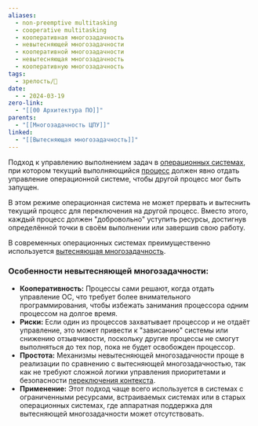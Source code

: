 ```yaml
---
aliases:
  - non-preemptive multitasking
  - cooperative multitasking
  - кооперативная многозадачность
  - невытесняющей многозадачности
  - кооперативной многозадачности
  - невытесняющая многозадачность
  - кооперативную многозадачность
tags:
  - зрелость/🌱
date:
  - - 2024-03-19
zero-link:
  - "[[00 Архитектура ПО]]"
parents:
  - "[[Многозадачность ЦПУ]]"
linked:
  - "[[Вытесняющая многозадачность]]"
---
```

Подход к управлению выполнением задач в [операционных системах](Операционная%20система.md), при котором текущий выполняющийся [процесс](Процесс%20ОС.md) должен явно отдать управление операционной системе, чтобы другой процесс мог быть запущен.

В этом режиме операционная система не может прервать и вытеснить текущий процесс для переключения на другой процесс. Вместо этого, каждый процесс должен "добровольно" уступить ресурсы, достигнув определённой точки в своём выполнении или завершив свою работу.

В современных операционных системах преимущественно используется [вытесняющая многозадачность](Вытесняющая%20многозадачность.md).

### Особенности невытесняющей многозадачности:
- **Кооперативность:** Процессы сами решают, когда отдать управление ОС, что требует более внимательного программирования, чтобы избежать занимания процессора одним процессом на долгое время.
- **Риски:** Если один из процессов захватывает процессор и не отдаёт управление, это может привести к "зависанию" системы или снижению отзывчивости, поскольку другие процессы не смогут выполняться до тех пор, пока не будет освобожден процессор.
- **Простота:** Механизмы невытесняющей многозадачности проще в реализации по сравнению с вытесняющей многозадачностью, так как не требуют сложной логики управления приоритетами и безопасности [переключения контекста](Переключение%20контекста.md).
- **Применение:** Этот подход чаще всего используется в системах с ограниченными ресурсами, встраиваемых системах или в старых операционных системах, где аппаратная поддержка для вытесняющей многозадачности может отсутствовать.


